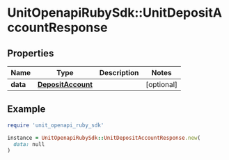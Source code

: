 # UnitOpenapiRubySdk::UnitDepositAccountResponse

## Properties

| Name | Type | Description | Notes |
| ---- | ---- | ----------- | ----- |
| **data** | [**DepositAccount**](DepositAccount.md) |  | [optional] |

## Example

```ruby
require 'unit_openapi_ruby_sdk'

instance = UnitOpenapiRubySdk::UnitDepositAccountResponse.new(
  data: null
)
```

